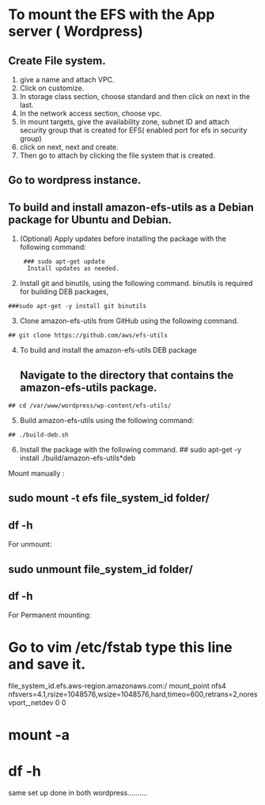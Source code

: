 # To mount the EFS with the App server ( Wordpress)

## Create File system.
1. give a name and attach VPC.
2. Click on customize.
3. In storage class section, choose standard and then click on next in the last.
4. In the network access section, choose vpc.
5. In mount targets, give the availability zone, subnet ID and attach security group that is created for EFS( enabled port for efs in security group)
6. click on next, next and create.
7. Then go to attach by clicking the file system that is created.

## Go to wordpress instance.
## To build and install amazon-efs-utils as a Debian package for Ubuntu and Debian.

 1. (Optional) Apply updates before installing the package with the following command:

         ### sudo apt-get update
          Install updates as needed.

  2. Install git and binutils, using the following command. binutils is required for building DEB packages,

    ###sudo apt-get -y install git binutils
        
  3. Clone amazon-efs-utils from GitHub using the following command.


    ## git clone https://github.com/aws/efs-utils

  4. To build and install the amazon-efs-utils DEB package
      ## Navigate to the directory that contains the amazon-efs-utils package.


    ## cd /var/www/wordpress/wp-content/efs-utils/
  5. Build amazon-efs-utils using the following command:

    ## ./build-deb.sh
  6. Install the package with the following command.
    ## sudo apt-get -y install ./build/amazon-efs-utils*deb

Mount manually :
  ## sudo mount -t efs file_system_id folder/
  ## df -h

For unmount:
 ## sudo unmount file_system_id folder/
 ## df -h

For Permanent mounting:
 
# Go to vim /etc/fstab type this line and save it.

file_system_id.efs.aws-region.amazonaws.com:/ mount_point nfs4 nfsvers=4.1,rsize=1048576,wsize=1048576,hard,timeo=600,retrans=2,noresvport,_netdev 0 0

# mount -a
# df -h

same set up done in both wordpress..........

 


